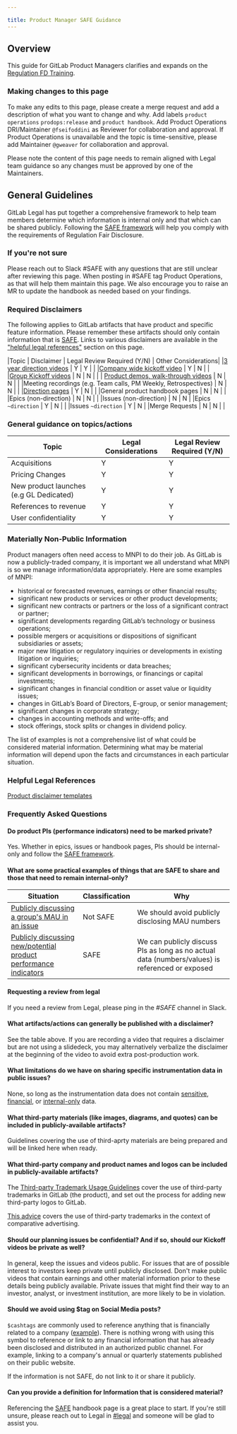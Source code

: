 ```yaml
---

title: Product Manager SAFE Guidance
---
```







## Overview

This guide for GitLab Product Managers clarifies and expands on the [Regulation FD Training](https://levelup.gitlab.com/access/saml/login/internal-team-members?returnTo=https://levelup.gitlab.com/courses/recertify-gitlab-regulation-fd-training).  

### Making changes to this page

To make any edits to this page, please create a merge request and add a  description of what you want to change and why. Add labels `product operations` `prodops:release` and `product handbook`. Add Product Operations DRI/Maintainer `@fseifoddini` as Reviewer for collaboration and approval. If Product Operations is unavailable and the topic is time-sensitive, please add Maintainer `@gweaver` for collaboration and approval. 

Please note the content of this page needs to remain aligned with Legal team guidance so any changes must be approved by one of the Maintainers.  

## General Guidelines

GitLab Legal has put together a comprehensive framework to help team members determine which information is internal only and that which can be shared publicly. Following the [SAFE framework](/handbook/legal/safe-framework/) will help you comply with the requirements of Regulation Fair Disclosure. 

### If you're not sure 

Please reach out to Slack #SAFE with any questions that are still unclear after reviewing this page. When posting in #SAFE tag Product Operations, as that will help them maintain this page.  We also encourage you to raise an MR to update the handbook as needed based on your findings.

###  Required Disclaimers

The following applies to GitLab artifacts that have product and specific feature information. Please remember these artifacts should only contain information that is [SAFE](/handbook/legal/safe-framework/). Links to various disclaimers are available in the ["helpful legal references"](#helpful-legal-references) section on this page. 

|Topic | Disclaimer | Legal Review Required (Y/N) | Other Considerations| 
|[3 year direction videos](https://www.youtube.com/watch?v=2By7ipuQk1o) | Y | Y | | 
|[Company wide kickoff video](/handbook/product/product-processes/#kickoff-meetings) | Y | N | | 
|[Group Kickoff videos](/handbook/product/product-processes/#kickoff-meetings) | N | N | | 
| [Product demos, walk-through videos](/handbook/product/product-processes/#recording-videos-to-showcase-features) | N | N | | 
|Meeting recordings (e.g. Team calls, PM Weekly, Retrospectives) | N | N | | 
|[Direction pages](/handbook/product/product-processes/#managing-your-product-direction) | Y | N | | 
|General product handbook pages | N | N | | 
|Epics (non-direction) | N | N | | 
|Issues (non-direction) | N | N | 
|Epics `~direction` | Y | N | | 
|Issues `~direction` | Y | N |
|Merge Requests | N | N | |

### General guidance on topics/actions

|Topic | Legal Considerations| Legal Review Required (Y/N) |
| ----- | ----------- | --- | 
|Acquisitions | Y | Y |
|Pricing Changes | Y | Y |
|New product launches (e.g GL Dedicated)| Y | Y |
|References to revenue| Y | Y |
|User confidentiality | Y | Y |

### Materially Non-Public Information

Product managers often need access to MNPI to do their job. As GitLab is now a publicly-traded company, it is important we all understand what MNPI is so we manage information/data appropriately. Here are some examples of MNPI: 

 - historical or forecasted revenues, earnings or other financial results; 
 - significant new products or services or other product developments;
 - significant new contracts or partners or the loss of a significant contract or partner; 
 - significant developments regarding GitLab’s technology or business operations;
 - possible mergers or acquisitions or dispositions of significant subsidiaries or assets; 
 - major new litigation or regulatory inquiries or developments in existing litigation or inquiries; 
 - significant cybersecurity incidents or data breaches;
 - significant developments in borrowings, or financings or capital investments; 
 - significant changes in financial condition or asset value or liquidity issues; 
 - changes in GitLab’s Board of Directors, E-group, or senior management; 
 - significant changes in corporate strategy; 
 - changes in accounting methods and write-offs; and 
 - stock offerings, stock splits or changes in dividend policy.

The list of examples is not a comprehensive list of what could be considered material information. Determining what may be material information will depend upon the facts and circumstances in each particular situation.

### Helpful Legal References

[Product disclaimer templates](https://docs.google.com/presentation/d/1hbf9AnFj_E5Y_Yg_WWoy_R0WJXZZLV0zWpMUHqnIs3c/edit#slide=id.ge2b39964d2_0_144)

### Frequently Asked Questions

#### Do product PIs (performance indicators) need to be marked private?

Yes. Whether in epics, issues or handbook pages, PIs should be internal-only and follow the [SAFE framework](/handbook/legal/safe-framework/).

#### What are some practical examples of things that are SAFE to share and those that need to remain internal-only?

| Situation | Classification | Why |
| --- | --- | --- |
| [Publicly discussing a group's MAU in an issue](https://gitlab.com/gitlab-org/gitlab-vscode-extension/-/issues/386)| Not SAFE | We should avoid publicly disclosing MAU numbers |
| [Publicly discussing new/potential product performance indicators](https://gitlab.com/gitlab-org/gitlab/-/issues/238056)| SAFE | We can publicly discuss PIs as long as no actual data (numbers/values) is referenced or exposed |

#### Requesting a review from legal 

If you need a review from Legal, please ping in the _#SAFE_ channel in Slack.

#### What artifacts/actions can generally be published with a disclaimer? 

See the table above. If you are recording a video that requires a disclaimer but are not using a slidedeck, you may alternatively verbalize the disclaimer at the beginning of the video to avoid extra post-production work. 

#### What limitations do we have on sharing specific instrumentation data in public issues?

None, so long as the instrumentation data does not contain [sensitive](/handbook/legal/safe-framework/#sensitive), [financial](/handbook/legal/safe-framework/#financial), or [internal-only](/handbook/communication/confidentiality-levels/#internal) data.

#### What third-party materials (like images, diagrams, and quotes) can be included in publicly-available artifacts?

Guidelines covering the use of third-aprty materials are being prepared and will be linked here when ready. 

#### What third-party company and product names and logos can be included in publicly-available artifacts?

The [Third-party Trademark Usage Guidelines](/handbook/legal/policies/product-third-party-trademarks-guidelines/) cover the use of third-party trademarks in GitLab (the product), and set out the process for adding new third-party logos to GitLab.

[This advice](https://gitlab.com/groups/gitlab-com/marketing/strategic-marketing/-/epics/321#note_558193816) covers the use of third-party trademarks in the context of comparative advertising.

#### Should our planning issues be confidential? And if so, should our Kickoff videos be private as well?

In general, keep the issues and videos public. For issues that are of possible interest to investors keep private until publicly disclosed. Don't make public videos that contain earnings and other material information prior to these details being publicly available.
Private issues that might find their way to an investor, analyst, or investment institution, are more likely to be in violation.

####  Should we avoid using $tag on Social Media posts?

`$cashtags` are commonly used to reference anything that is financially related to a company ([example](https://twitter.com/SoFi/status/1425911366313906177)). There is nothing wrong with using this symbol to reference or link to any financial information that has already been disclosed and distributed in an authorized public channel. For example, linking to a company's annual or quarterly statements published on their public website. 

If the information is not SAFE, do not link to it or share it publicly. 

####  Can you provide a definition for Information that is considered material?

Referencing the [SAFE](/handbook/legal/safe-framework/) handbook page is a great place to start. If you're still unsure, please reach out to Legal in [#legal](https://slack.com/app_redirect?channel=C78E74A6L) and someone will be glad to assist you. 
